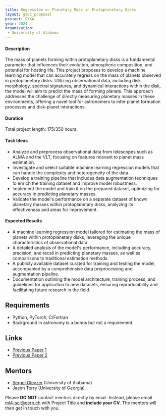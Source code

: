 ```yaml
---
title: Regression on Planetary Mass in Protoplanetary Disks
layout: gsoc_proposal
project: EXXA
year: 2024
organization:
 - University of Alabama
---
```


#### Description

The mass of planets forming within protoplanetary disks is a fundamental parameter that influences their evolution, atmospheric composition, and potential for hosting life. This project proposes to develop a machine learning model that can accurately regress on the mass of planets observed in protoplanetary disks. Utilizing observational data, including disk morphology, spectral signatures, and dynamical interactions within the disk, the model will aim to predict the mass of forming planets. This approach addresses the challenge of directly measuring planetary masses in these environments, offering a novel tool for astronomers to infer planet formation processes and disk-planet interactions.

#### Duration

Total project length: 175/350 hours.

#### Task Ideas

  - Analyze and preprocess observational data from telescopes such as ALMA and the VLT, focusing on features relevant to planet mass estimation.
  - Investigate and select suitable machine learning regression models that can handle the complexity and heterogeneity of the data.
  - Develop a training pipeline that includes data augmentation techniques to enrich the training dataset and improve model robustness.
  - Implement the model and train it on the prepared dataset, optimizing for accuracy in predicting planetary masses.
  - Validate the model's performance on a separate dataset of known planetary masses within protoplanetary disks, analyzing its effectiveness and areas for improvement.

#### Expected Results

  - A machine learning regression model tailored for estimating the mass of planets within protoplanetary disks, leveraging the unique characteristics of observational data.
  - A detailed analysis of the model's performance, including accuracy, precision, and recall in predicting planetary masses, as well as comparisons to traditional estimation methods.
  - A publicly available dataset curated for training and testing the model, accompanied by a comprehensive data preprocessing and augmentation pipeline.
  - Documentation outlining the model architecture, training process, and guidelines for application to new datasets, ensuring reproducibility and facilitating future research in the field.


## Requirements

* Python, PyTorch, C/Fortran
* Background in astronomy is a bonus but not a requirement

<!-- ## Test
Use [this link](https://docs.google.com/document/d/10jZ7aubVkfkcpURQQnvrvbC7o3XgglsJwjS0UA7SRBE/edit?usp=sharing) for instructions on completing the test. -->

## Links

* [Previous Paper 1](https://iopscience.iop.org/article/10.3847/1538-4357/aca477)
* [Previous Paper 2](https://iopscience.iop.org/article/10.3847/1538-4357/acc737)

## Mentors

* [Sergei Gleyzer](mailto:ml4-sci@cern.ch) (University of Alabama)
* [Jason Terry](mailto:jpterry@uga.edu) (University of Georgia)

Please **DO NOT** contact mentors directly by email. Instead, please email [ml4-sci@cern.ch](mailto:ml4-sci@cern.ch) with Project Title and **include your CV**. The mentors will then get in touch with you.
